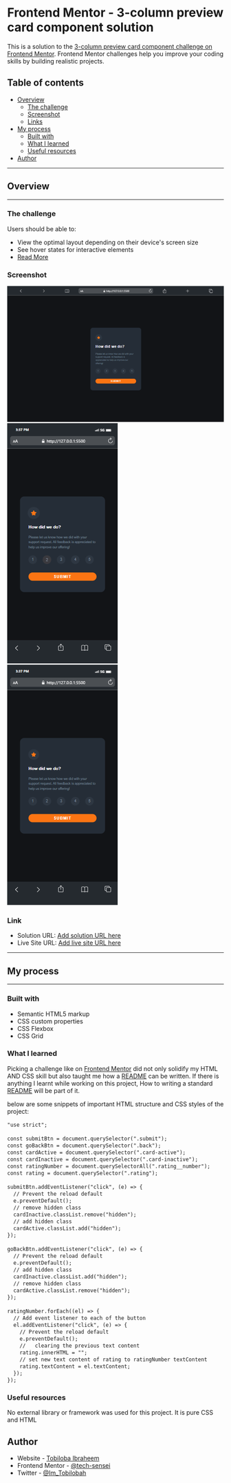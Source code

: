 # Frontend Mentor - 3-column preview card component solution

This is a solution to the [3-column preview card component challenge on Frontend Mentor](https://www.frontendmentor.io/challenges/interactive-rating-component-koxpeBUmI). Frontend Mentor challenges help you improve your coding skills by building realistic projects.

## **Table of contents**

- [Overview](#overview)
  - [The challenge](#the-challenge)
  - [Screenshot](#screenshot)
  - [Links](#links)
- [My process](#my-process)
  - [Built with](#built-with)
  - [What I learned](#what-i-learned)
  - [Useful resources](#useful-resources)
- [Author](#author)

---

## **Overview**

---

### The challenge

Users should be able to:

- View the optimal layout depending on their device's screen size
- See hover states for interactive elements
- [Read More ](https://www.frontendmentor.io/challenges/interactive-rating-component-koxpeBUmI)

### Screenshot

![Desktop View](./design/Desktop%20view.png)
![Desktop View](./design/mobile%20view%20thank-you.png)
![Mobile View](./design/mobile%20view.png)

### Link

- Solution URL: [Add solution URL here](https://your-solution-url.com)
- Live Site URL: [Add live site URL here](https://your-live-site-url.com)

---

## **My process**

---

### Built with

- Semantic HTML5 markup
- CSS custom properties
- CSS Flexbox
- CSS Grid

### What I learned

Picking a challenge like on [Frontend Mentor](https://www.frontendmentor.io/challenges/interactive-rating-component-koxpeBUmI) did not only solidify my HTML AND CSS skill but also taught me how a [README](README.md) can be written. If there is anything I learnt while working on this project, How to writing a standard [README](README.md) will be part of it.

below are some snippets of important HTML structure and CSS styles of the project:

```JS
"use strict";

const submitBtn = document.querySelector(".submit");
const goBackBtn = document.querySelector(".back");
const cardActive = document.querySelector(".card-active");
const cardInactive = document.querySelector(".card-inactive");
const ratingNumber = document.querySelectorAll(".rating__number");
const rating = document.querySelector(".rating");

submitBtn.addEventListener("click", (e) => {
  // Prevent the reload default
  e.preventDefault();
  // remove hidden class
  cardInactive.classList.remove("hidden");
  // add hidden class
  cardActive.classList.add("hidden");
});

goBackBtn.addEventListener("click", (e) => {
  // Prevent the reload default
  e.preventDefault();
  // add hidden class
  cardInactive.classList.add("hidden");
  // remove hidden class
  cardActive.classList.remove("hidden");
});

ratingNumber.forEach((el) => {
  // Add event listener to each of the button
  el.addEventListener("click", (e) => {
    // Prevent the reload default
    e.preventDefault();
    //   clearing the previous text content
    rating.innerHTML = "";
    // set new text content of rating to ratingNumber textContent
    rating.textContent = el.textContent;
  });
});

```

### Useful resources

No external library or framework was used for this project. It is pure CSS and HTML

## **Author**

- Website - [Tobiloba Ibraheem](https://github.com/Tech-sensei)
- Frontend Mentor - [@tech-sensei](https://www.frontendmentor.io/profile/tech-sensei)
- Twitter - [@Im_Tobilobah](https://www.twitter.com/Im_Tobilobah)
